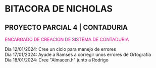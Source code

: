# BITACORA DE NICHOLAS

## PROYECTO PARCIAL 4 | CONTADURIA

<span style="color:#d41089">ENCARGADO DE CREACION DE SISTEMA DE CONTADURIA</span>

Dia 12/01/2024: Cree un ciclo para manejo de errores    
Dia 17/01/2024: Ayude a Ramses a corregir unos errores de Ortografía    
Dia 18/01/2024: Cree "Almacen.h" junto a Rodrigo
